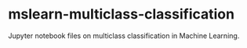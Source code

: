 # mslearn-multiclass-classification
Jupyter notebook files on multiclass classification in Machine Learning.
